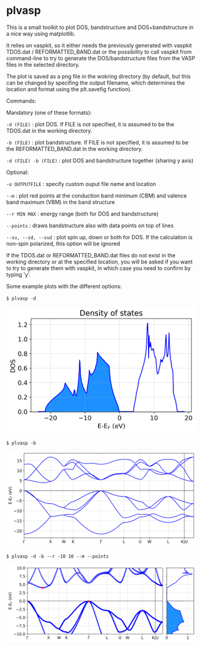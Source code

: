# plvasp

This is a small toolkit to plot DOS, bandstructure and DOS+bandstructure in a nice way using matplotlib.

It relies on vaspkit, so it either needs the previously generated with vaspkit TDOS.dat / REFORMATTED_BAND.dat or the possibility to call vaspkit from command-line to try to generate the DOS/bandstructure files from the VASP files in the selected directory.

The plot is saved as a png file in the wokring directory (by default, but this can be changed by specifing the output filename, which determines the location and format using the plt.savefig function).

Commands:
 
Mandatory (one of these formats):

`-d (FILE)`             : plot DOS. If FILE is not specified, it is assumed to be the TDOS.dat in the working directory.

`-b (FILE)`             : plot bandstructure. If FILE is not specified, it is assumed to be the REFORMATTED_BAND.dat in the working directory.

`-d (FILE) -b (FILE)`   : plot DOS and bandstructure together (sharing y axis)

Optional:

`-o OUTPUTFILE`         : specify custom ouput file name and location 

`--m`                   : plot red points at the conduction band minimum (CBM) and valence band maximum (VBM) in the band structure

`--r MIN MAX`           : energy range (both for DOS and bandstructure)

`--points`              : draws bandstructure also with data points on top of lines

`--su, --sd, --sud`     : plot spin up, down or both for DOS. If the calculation is non-spin polarized, this option will be ignored

If the TDOS.dat or REFORMATTED_BAND.dat files do not exist in the working directory or at the specified location, you will be asked if you want to try to generate them with vaspkit,
in which case you need to confirm by typing 'y'.



Some example plots with the different options:

`$ plvasp -d`

<img src="./demo_pictures/dos.png" alt="drawing" width="600"/>

`$ plvasp -b`

<img src="./demo_pictures/bands.png" alt="drawing" width="600"/>


`$ plvasp -d -b --r -10 10 --m --points`


<img src="./demo_pictures/bands_dos.png" alt="drawing" width="600"/>
